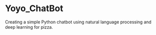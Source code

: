 # Yoyo_ChatBot

Creating a simple Python chatbot using natural language processing and deep learning for pizza.
